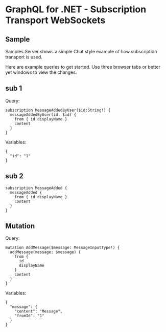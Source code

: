 GraphQL for .NET - Subscription Transport WebSockets
====================================================


## Sample

Samples.Server shows a simple Chat style example of how subscription transport is used.

Here are example queries to get started. Use three browser tabs or better yet windows 
to view the changes.

## sub 1

Query:

```
subscription MessageAddedByUser($id:String!) {
  messageAddedByUser(id: $id) {
    from { id displayName }
    content
  }
}
```

Variables:

```
{
  "id": "1"
}
```

## sub 2

```
subscription MessageAdded {
  messageAdded {
    from { id displayName }
    content
  }
}
```

## Mutation

Query:

```
mutation AddMessage($message: MessageInputType!) {
  addMessage(message: $message) {
    from {
      id
      displayName
    }
    content
  }
}
```

Variables: 

```
{
  "message": {
    "content": "Message",
    "fromId": "1"
  }
}
```